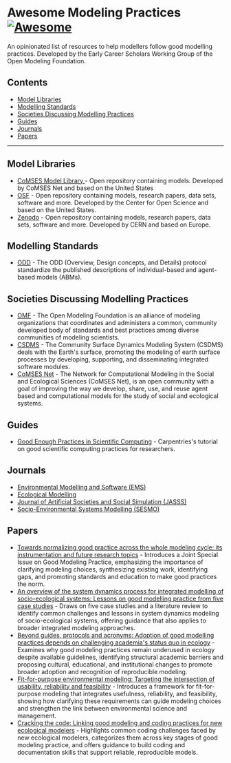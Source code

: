 # Awesome Modeling Practices [![Awesome](https://awesome.re/badge.svg)](https://awesome.re)

An opinionated list of resources to help modellers follow good modelling practices. Developed by the Early Career Scholars Working Group of the Open Modeling Foundation.

## Contents
* [Model Libraries](#model-libraries)
* [Modelling Standards](#modelling-standards)
* [Societies Discussing Modelling Practices](#societies-discussing-modelling-practices)
* [Guides](#guides)
* [Journals](#journals)
* [Papers](#papers)

---

## Model Libraries
- [CoMSES Model Library ](https://www.comses.net/codebases/) - Open repository containing models. Developed by CoMSES Net and based on the United States
- [OSF](https://osf.io/) - Open repository containing models, research papers, data sets, software and more. Developed by the Center for Open Science and based on the United States.
- [Zenodo](https://zenodo.org/) - Open repository containing models, research papers, data sets, software and more. Developed by CERN and based on Europe.

## Modelling Standards
- [ODD](https://doi.org/10.1016/j.ecolmodel.2010.08.019) - The ODD (Overview, Design concepts, and Details) protocol standardize the published descriptions of individual-based and agent-based models (ABMs).

## Societies Discussing Modelling Practices
- [OMF](https://www.openmodelingfoundation.org/) - The Open Modeling Foundation is an alliance of modeling organizations that coordinates and administers a common, community developed body of standards and best practices among diverse communities of modeling scientists.
- [CSDMS](https://csdms.colorado.edu/) - The Community Surface Dynamics Modeling System (CSDMS) deals with the Earth's surface, promoting the modeling of earth surface processes by developing, supporting, and disseminating integrated software modules.
- [CoMSES Net](https://www.comses.net/) - The Network for Computational Modeling in the Social and Ecological Sciences (CoMSES Net), is an open community with a goal of improving the way we develop, share, use, and reuse agent based and computational models for the study of social and ecological systems.

## Guides
- [Good Enough Practices in Scientific Computing](https://carpentries-lab.github.io/good-enough-practices/index.html) - Carpentries's tutorial on good scientific computing practices for researchers.

## Journals
- [Environmental Modelling and Software (EMS)](https://www.sciencedirect.com/journal/environmental-modelling-and-software)
- [Ecological Modelling](https://www.sciencedirect.com/journal/ecological-modelling)
- [Journal of Artificial Societies and Social Simulation (JASSS)](https://www.jasss.org)
- [Socio-Environmental Systems Modelling (SESMO)](https://sesmo.org)

## Papers
- [Towards normalizing good practice across the whole modeling cycle: its instrumentation and future research topics](https://doi.org/10.18174/sesmo.18755) - Introduces a Joint Special Issue on Good Modeling Practice, emphasizing the importance of clarifying modeling choices, synthesizing existing work, identifying gaps, and promoting standards and education to make good practices the norm.
- [An overview of the system dynamics process for integrated modelling of socio-ecological systems: Lessons on good modelling practice from five case studies](https://doi.org/10.1016/j.envsoft.2017.03.001) - Draws on five case studies and a literature review to identify common challenges and lessons in system dynamics modeling of socio-ecological systems, offering guidance that also applies to broader integrated modeling approaches.
- [Beyond guides, protocols and acronyms: Adoption of good modelling practices depends on challenging academia's status quo in ecology](https://doi.org/10.1016/j.ecolmodel.2024.110829) - Examines why good modeling practices remain underused in ecology despite available guidelines, identifying structural academic barriers and proposing cultural, educational, and institutional changes to promote broader adoption and recognition of reproducible modeling.
- [Fit-for-purpose environmental modeling: Targeting the intersection of usability, reliability and feasibility](https://doi.org/10.1016/j.envsoft.2021.105278) - Introduces a framework for fit-for-purpose modeling that integrates usefulness, reliability, and feasibility, showing how clarifying these requirements can guide modeling choices and strengthen the link between environmental science and management.
- [Cracking the code: Linking good modeling and coding practices for new ecological modelers](https://doi.org/10.1016/j.ecolmodel.2024.110926) - Highlights common coding challenges faced by new ecological modelers, categorizes them across key stages of good modeling practice, and offers guidance to build coding and documentation skills that support reliable, reproducible models.

